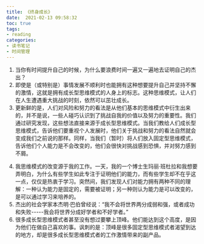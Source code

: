 ```yaml
---
title: 《终身成长》
date:  2021-02-13 09:58:32
toc: true
tags: 
- reading
categories:
- 读书笔记
- 时间管理
---
```


1. 当你有时间提升自己的时候，为什么要浪费时间一遍又一遍地去证明自己的杰出？
2. 即使是（或特别是）事情发展不顺利时也能拥有这种想要提升自己并坚持不懈的激情，这就是拥有成长型思维模式的人身上的标志。这种思维模式，让人们在人生遭遇重大挑战的时刻，依然可以茁壮成长。
3. 更新鲜的是，人们对风险和努力的看法是从他们基本的思维模式中衍生出来的，并不是说，一些人碰巧认识到了挑战自我的价值以及努力的重要性。我们通过研究发现，这些想法直接来源于成长型思维模式。当我们教给人们成长型思维模式，告诉他们要重视个人发展时，他们关于挑战和努力的看法自然就会变成我们之前说的那样。同样，当我们（暂时）将人们放入固定型思维模式，告诉他们个人能力是不会改变的，他们会很快对挑战感到恐惧，并对努力感到不屑。
<!-- more -->
4. 我思维模式的改变源于我的工作。一天，我的一个博士生玛丽·班杜拉和我想要弄明白，为什么有些学生如此专注于证明他们的能力，而有些学生却不在乎这一点，仅仅是热衷于学习。突然间，我们发现人们对能力拥有两种不同的理解：一种认为能力是固定的，需要被证明；另一种则认为能力是可以改变的，是可以通过学习来培养的。
5. 杰出的社会学家本杰明·巴伯曾经说：“我不会将世界两分成弱和强，或者成功和失败-----我会将世界分成好学者和不好学者。”
6. 很多成长型思维模式者甚至没有想过要攀上顶峰。他们能达到这个高度，是因为他们在做自己喜欢的事。讽刺的是：顶峰是很多固定型思维模式者渴望到达的地方，却是很多成长型思维模式者的工作激情带来的副产品。

